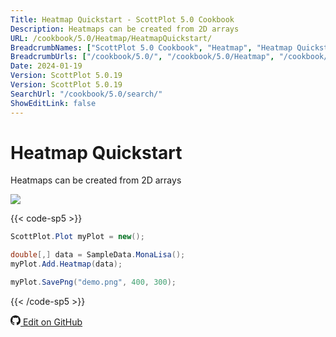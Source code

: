 ```yaml
---
Title: Heatmap Quickstart - ScottPlot 5.0 Cookbook
Description: Heatmaps can be created from 2D arrays
URL: /cookbook/5.0/Heatmap/HeatmapQuickstart/
BreadcrumbNames: ["ScottPlot 5.0 Cookbook", "Heatmap", "Heatmap Quickstart"]
BreadcrumbUrls: ["/cookbook/5.0/", "/cookbook/5.0/Heatmap", "/cookbook/5.0/Heatmap/HeatmapQuickstart"]
Date: 2024-01-19
Version: ScottPlot 5.0.19
Version: ScottPlot 5.0.19
SearchUrl: "/cookbook/5.0/search/"
ShowEditLink: false
---
```


# Heatmap Quickstart


Heatmaps can be created from 2D arrays

[![](/cookbook/5.0/images/HeatmapQuickstart.png)](/cookbook/5.0/images/HeatmapQuickstart.png)

{{< code-sp5 >}}

```cs
ScottPlot.Plot myPlot = new();

double[,] data = SampleData.MonaLisa();
myPlot.Add.Heatmap(data);

myPlot.SavePng("demo.png", 400, 300);

```

{{< /code-sp5 >}}

<a href='https://github.com/ScottPlot/ScottPlot/blob/main/src/ScottPlot5/ScottPlot5%20Cookbook/Recipes/PlotTypes/Heatmap.cs'><svg xmlns="http://www.w3.org/2000/svg" width="16" height="16" fill="currentColor" class="mb-1 bi bi-github" viewBox="0 0 16 16">
  <path d="M8 0C3.58 0 0 3.58 0 8c0 3.54 2.29 6.53 5.47 7.59.4.07.55-.17.55-.38 0-.19-.01-.82-.01-1.49-2.01.37-2.53-.49-2.69-.94-.09-.23-.48-.94-.82-1.13-.28-.15-.68-.52-.01-.53.63-.01 1.08.58 1.23.82.72 1.21 1.87.87 2.33.66.07-.52.28-.87.51-1.07-1.78-.2-3.64-.89-3.64-3.95 0-.87.31-1.59.82-2.15-.08-.2-.36-1.02.08-2.12 0 0 .67-.21 2.2.82.64-.18 1.32-.27 2-.27s1.36.09 2 .27c1.53-1.04 2.2-.82 2.2-.82.44 1.1.16 1.92.08 2.12.51.56.82 1.27.82 2.15 0 3.07-1.87 3.75-3.65 3.95.29.25.54.73.54 1.48 0 1.07-.01 1.93-.01 2.2 0 .21.15.46.55.38A8.01 8.01 0 0 0 16 8c0-4.42-3.58-8-8-8"/>
</svg> Edit on GitHub</a>

